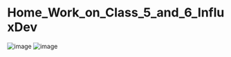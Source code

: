 # Home_Work_on_Class_5_and_6_InfluxDev


![image](https://github.com/icanfixu/Home_Work_on_Class_5_and_6_InfluxDev/assets/117638637/fbdaf78a-6b94-4d10-a2fd-77e2d60bdfe3)
![image](https://github.com/icanfixu/Home_Work_on_Class_5_and_6_InfluxDev/assets/117638637/42828f6b-5124-4b41-a951-32a19a71bb51)
